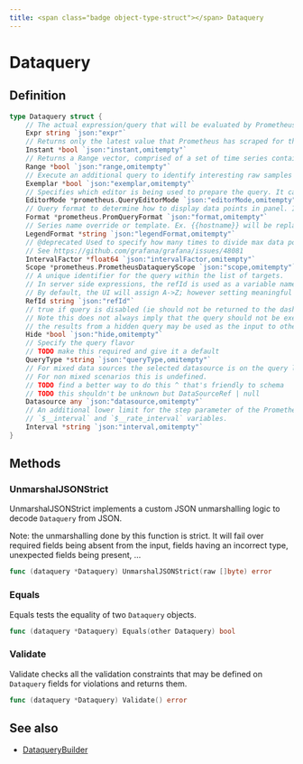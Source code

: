 ```yaml
---
title: <span class="badge object-type-struct"></span> Dataquery
---
```

# <span class="badge object-type-struct"></span> Dataquery

## Definition

```go
type Dataquery struct {
    // The actual expression/query that will be evaluated by Prometheus
    Expr string `json:"expr"`
    // Returns only the latest value that Prometheus has scraped for the requested time series
    Instant *bool `json:"instant,omitempty"`
    // Returns a Range vector, comprised of a set of time series containing a range of data points over time for each time series
    Range *bool `json:"range,omitempty"`
    // Execute an additional query to identify interesting raw samples relevant for the given expr
    Exemplar *bool `json:"exemplar,omitempty"`
    // Specifies which editor is being used to prepare the query. It can be "code" or "builder"
    EditorMode *prometheus.QueryEditorMode `json:"editorMode,omitempty"`
    // Query format to determine how to display data points in panel. It can be "time_series", "table", "heatmap"
    Format *prometheus.PromQueryFormat `json:"format,omitempty"`
    // Series name override or template. Ex. {{hostname}} will be replaced with label value for hostname
    LegendFormat *string `json:"legendFormat,omitempty"`
    // @deprecated Used to specify how many times to divide max data points by. We use max data points under query options
    // See https://github.com/grafana/grafana/issues/48081
    IntervalFactor *float64 `json:"intervalFactor,omitempty"`
    Scope *prometheus.PrometheusDataqueryScope `json:"scope,omitempty"`
    // A unique identifier for the query within the list of targets.
    // In server side expressions, the refId is used as a variable name to identify results.
    // By default, the UI will assign A->Z; however setting meaningful names may be useful.
    RefId string `json:"refId"`
    // true if query is disabled (ie should not be returned to the dashboard)
    // Note this does not always imply that the query should not be executed since
    // the results from a hidden query may be used as the input to other queries (SSE etc)
    Hide *bool `json:"hide,omitempty"`
    // Specify the query flavor
    // TODO make this required and give it a default
    QueryType *string `json:"queryType,omitempty"`
    // For mixed data sources the selected datasource is on the query level.
    // For non mixed scenarios this is undefined.
    // TODO find a better way to do this ^ that's friendly to schema
    // TODO this shouldn't be unknown but DataSourceRef | null
    Datasource any `json:"datasource,omitempty"`
    // An additional lower limit for the step parameter of the Prometheus query and for the
    // `$__interval` and `$__rate_interval` variables.
    Interval *string `json:"interval,omitempty"`
}
```
## Methods

### <span class="badge object-method"></span> UnmarshalJSONStrict

UnmarshalJSONStrict implements a custom JSON unmarshalling logic to decode `Dataquery` from JSON.

Note: the unmarshalling done by this function is strict. It will fail over required fields being absent from the input, fields having an incorrect type, unexpected fields being present, …

```go
func (dataquery *Dataquery) UnmarshalJSONStrict(raw []byte) error
```

### <span class="badge object-method"></span> Equals

Equals tests the equality of two `Dataquery` objects.

```go
func (dataquery *Dataquery) Equals(other Dataquery) bool
```

### <span class="badge object-method"></span> Validate

Validate checks all the validation constraints that may be defined on `Dataquery` fields for violations and returns them.

```go
func (dataquery *Dataquery) Validate() error
```

## See also

 * <span class="badge builder"></span> [DataqueryBuilder](./builder-DataqueryBuilder.md)

